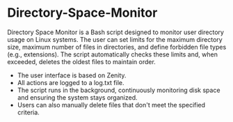 # Directory-Space-Monitor
Directory Space Monitor is a Bash script designed to monitor user directory usage on Linux systems. The user can set limits for the maximum directory size, maximum number of files in directories, and define forbidden file types (e.g., extensions). The script automatically checks these limits and, when exceeded, deletes the oldest files to maintain order.

- The user interface is based on Zenity.
- All actions are logged to a log.txt file.
- The script runs in the background, continuously monitoring disk space and ensuring the system stays organized.
- Users can also manually delete files that don't meet the specified criteria.
